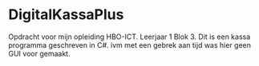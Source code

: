 # DigitalKassaPlus
Opdracht voor mijn opleiding HBO-ICT. Leerjaar 1 Blok 3.
Dit is een kassa programma geschreven in C#. ivm met een gebrek aan tijd was hier geen GUI voor gemaakt.
